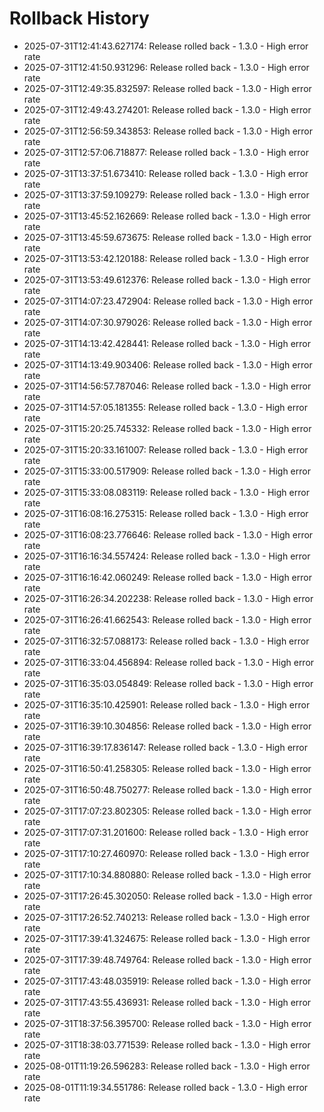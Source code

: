 # Rollback History

- 2025-07-31T12:41:43.627174: Release rolled back - 1.3.0 - High error rate
- 2025-07-31T12:41:50.931296: Release rolled back - 1.3.0 - High error rate
- 2025-07-31T12:49:35.832597: Release rolled back - 1.3.0 - High error rate
- 2025-07-31T12:49:43.274201: Release rolled back - 1.3.0 - High error rate
- 2025-07-31T12:56:59.343853: Release rolled back - 1.3.0 - High error rate
- 2025-07-31T12:57:06.718877: Release rolled back - 1.3.0 - High error rate
- 2025-07-31T13:37:51.673410: Release rolled back - 1.3.0 - High error rate
- 2025-07-31T13:37:59.109279: Release rolled back - 1.3.0 - High error rate
- 2025-07-31T13:45:52.162669: Release rolled back - 1.3.0 - High error rate
- 2025-07-31T13:45:59.673675: Release rolled back - 1.3.0 - High error rate
- 2025-07-31T13:53:42.120188: Release rolled back - 1.3.0 - High error rate
- 2025-07-31T13:53:49.612376: Release rolled back - 1.3.0 - High error rate
- 2025-07-31T14:07:23.472904: Release rolled back - 1.3.0 - High error rate
- 2025-07-31T14:07:30.979026: Release rolled back - 1.3.0 - High error rate
- 2025-07-31T14:13:42.428441: Release rolled back - 1.3.0 - High error rate
- 2025-07-31T14:13:49.903406: Release rolled back - 1.3.0 - High error rate
- 2025-07-31T14:56:57.787046: Release rolled back - 1.3.0 - High error rate
- 2025-07-31T14:57:05.181355: Release rolled back - 1.3.0 - High error rate
- 2025-07-31T15:20:25.745332: Release rolled back - 1.3.0 - High error rate
- 2025-07-31T15:20:33.161007: Release rolled back - 1.3.0 - High error rate
- 2025-07-31T15:33:00.517909: Release rolled back - 1.3.0 - High error rate
- 2025-07-31T15:33:08.083119: Release rolled back - 1.3.0 - High error rate
- 2025-07-31T16:08:16.275315: Release rolled back - 1.3.0 - High error rate
- 2025-07-31T16:08:23.776646: Release rolled back - 1.3.0 - High error rate
- 2025-07-31T16:16:34.557424: Release rolled back - 1.3.0 - High error rate
- 2025-07-31T16:16:42.060249: Release rolled back - 1.3.0 - High error rate
- 2025-07-31T16:26:34.202238: Release rolled back - 1.3.0 - High error rate
- 2025-07-31T16:26:41.662543: Release rolled back - 1.3.0 - High error rate
- 2025-07-31T16:32:57.088173: Release rolled back - 1.3.0 - High error rate
- 2025-07-31T16:33:04.456894: Release rolled back - 1.3.0 - High error rate
- 2025-07-31T16:35:03.054849: Release rolled back - 1.3.0 - High error rate
- 2025-07-31T16:35:10.425901: Release rolled back - 1.3.0 - High error rate
- 2025-07-31T16:39:10.304856: Release rolled back - 1.3.0 - High error rate
- 2025-07-31T16:39:17.836147: Release rolled back - 1.3.0 - High error rate
- 2025-07-31T16:50:41.258305: Release rolled back - 1.3.0 - High error rate
- 2025-07-31T16:50:48.750277: Release rolled back - 1.3.0 - High error rate
- 2025-07-31T17:07:23.802305: Release rolled back - 1.3.0 - High error rate
- 2025-07-31T17:07:31.201600: Release rolled back - 1.3.0 - High error rate
- 2025-07-31T17:10:27.460970: Release rolled back - 1.3.0 - High error rate
- 2025-07-31T17:10:34.880880: Release rolled back - 1.3.0 - High error rate
- 2025-07-31T17:26:45.302050: Release rolled back - 1.3.0 - High error rate
- 2025-07-31T17:26:52.740213: Release rolled back - 1.3.0 - High error rate
- 2025-07-31T17:39:41.324675: Release rolled back - 1.3.0 - High error rate
- 2025-07-31T17:39:48.749764: Release rolled back - 1.3.0 - High error rate
- 2025-07-31T17:43:48.035919: Release rolled back - 1.3.0 - High error rate
- 2025-07-31T17:43:55.436931: Release rolled back - 1.3.0 - High error rate
- 2025-07-31T18:37:56.395700: Release rolled back - 1.3.0 - High error rate
- 2025-07-31T18:38:03.771539: Release rolled back - 1.3.0 - High error rate
- 2025-08-01T11:19:26.596283: Release rolled back - 1.3.0 - High error rate
- 2025-08-01T11:19:34.551786: Release rolled back - 1.3.0 - High error rate
